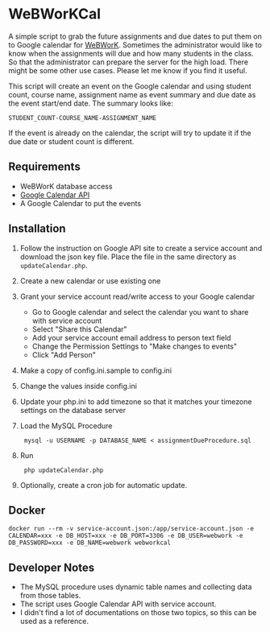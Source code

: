 WeBWorKCal
==================

A simple script to grab the future assignments and due dates to put them on to Google calendar for [WeBWorK](http://webwork.maa.org/).
Sometimes the administrator would like to know when the assignments will due and how many students in the class. So that the administrator can prepare the server for the high load.
There might be some other use cases. Please let me know if you find it useful.

This script will create an event on the Google calendar and using student count, course name, assignment name as event summary and due date as the event start/end date. The summary looks like:

    STUDENT_COUNT-COURSE_NAME-ASSIGNMENT_NAME
If the event is already on the calendar, the script will try to update it if the due date or student count is different.

Requirements
------------
* WeBWorK database access
* [Google Calendar API](https://code.google.com/apis/console)
* A Google Calendar to put the events

Installation
-------------
1. Follow the instruction on Google API site to create a service account and download the json key file. Place the file in the same directory as `updateCalendar.php`.
1. Create a new calendar or use existing one
1. Grant your service account read/write access to your Google calendar
    * Go to Google calendar and select the calendar you want to share with service account
    * Select "Share this Calendar"
    * Add your service account email address to person text field
    * Change the Permission Settings to "Make changes to events"
    * Click "Add Person"
1. Make a copy of config.ini.sample to config.ini
1. Change the values inside config.ini
1. Update your php.ini to add timezone so that it matches your timezone settings on the database server
1. Load the MySQL Procedure

        mysql -u USERNAME -p DATABASE_NAME < assignmentDueProcedure.sql
1. Run

        php updateCalendar.php
1. Optionally, create a cron job for automatic update.

Docker
---------------
```
docker run --rm -v service-account.json:/app/service-account.json -e CALENDAR=xxx -e DB_HOST=xxx -e DB_PORT=3306 -e DB_USER=webwork -e DB_PASSWORD=xxx -e DB_NAME=webwork webworkcal
```

Developer Notes
--------------------
* The MySQL procedure uses dynamic table names and collecting data from those tables.
* The script uses Google Calendar API with service account.
* I didn't find a lot of documentations on those two topics, so this can be used as a reference.
